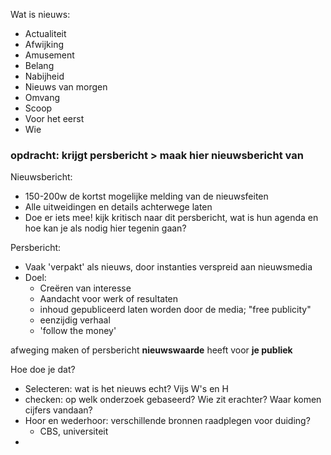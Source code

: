 
Wat is nieuws:
- Actualiteit
- Afwijking
- Amusement
- Belang
- Nabijheid
- Nieuws van morgen
- Omvang
- Scoop
- Voor het eerst
- Wie

### opdracht: krijgt persbericht > maak hier nieuwsbericht van

Nieuwsbericht:
- 150-200w de kortst mogelijke melding van de nieuwsfeiten
- Alle uitweidingen en details achterwege laten
- Doe er iets mee! kijk kritisch naar dit persbericht, wat is hun agenda en hoe kan je als nodig hier tegenin gaan?


Persbericht:
- Vaak 'verpakt' als nieuws, door instanties verspreid aan nieuwsmedia
- Doel:
	- Creëren van interesse
	- Aandacht voor werk of resultaten
	- inhoud gepubliceerd laten worden door de media; "free publicity"
	- eenzijdig verhaal
	- 'follow the money'

afweging maken of persbericht **nieuwswaarde** heeft voor **je publiek**

Hoe doe je dat?
- Selecteren: wat is het nieuws echt? Vijs W's en H
- checken: op welk onderzoek gebaseerd? Wie zit erachter? Waar komen cijfers vandaan?
- Hoor en wederhoor: verschillende bronnen raadplegen voor duiding?
	- CBS, universiteit
- 


